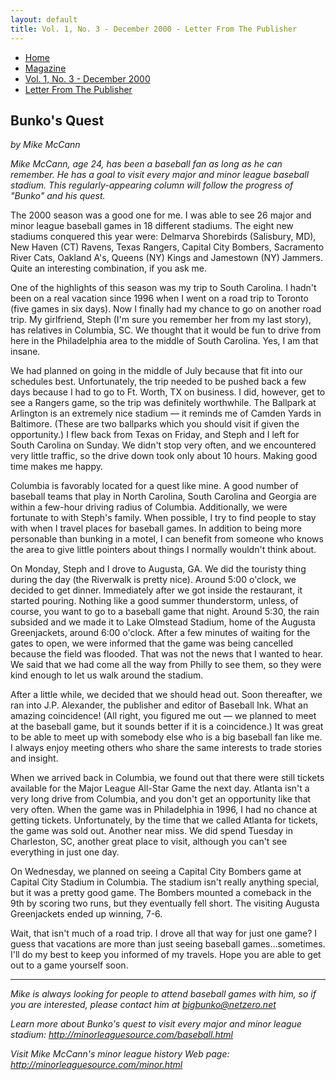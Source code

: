 ```yaml
---
layout: default
title: Vol. 1, No. 3 - December 2000 - Letter From The Publisher
---
```

<nav class="breadcrumb" aria-label="breadcrumbs">
  <ul>
    <li><a href="{{ site.url }}{{ site.baseurl }}/index.html">Home</a></li>
    <li><a href="../magazine-home.html">Magazine</a></li>
    <li><a href="bi_vol_1_no_3_home.html">Vol. 1, No. 3 - December 2000</a></li>
    <li class="is-active"><a href="#" aria-current="page">Letter From The Publisher</a></li>
  </ul>
</nav>

<section class="storycontent">
  <h1>Bunko's Quest</h1>
  <p><em>by Mike McCann</em></p>

  <p>
    <em>Mike McCann, age 24, has been a baseball fan as long as he can remember. He has a goal to visit every major and minor league baseball stadium. This regularly-appearing column will follow the progress of "Bunko" and his quest.</em>
  </p>

  <p>
    The 2000 season was a good one for me.  I was able to see 26 major and minor league baseball games in 18 different stadiums.  The eight new stadiums conquered this year were: Delmarva Shorebirds (Salisbury, MD), New Haven (CT) Ravens, Texas Rangers, Capital City Bombers, Sacramento River Cats, Oakland A's, Queens (NY) Kings and Jamestown (NY) Jammers.  Quite an interesting combination, if you ask me.
  </p>

  <p>
    One of the highlights of this season was my trip to South Carolina.  I hadn't been on a real vacation since 1996 when I went on a road trip to Toronto (five games in six days).  Now I finally had my chance to go on another road trip.  My girlfriend, Steph (I'm sure you remember her from my last story), has relatives in Columbia, SC.  We thought that it would be fun to drive from here in the Philadelphia area to the middle of South Carolina.  Yes, I am that insane.
  </p>

  <p>
    We had planned on going in the middle of July because that fit into our schedules best.  Unfortunately, the trip needed to be pushed back a few days because I had to go to Ft. Worth, TX on business.  I did, however, get to see a Rangers game, so the trip was definitely worthwhile.  The Ballpark at Arlington is an extremely nice stadium &mdash; it reminds me of Camden Yards in Baltimore.  (These are two ballparks which you should visit if given the opportunity.)  I flew back from Texas on Friday, and Steph and I left for South Carolina on Sunday.  We didn't stop very often, and we encountered very little traffic, so the drive down took only about 10 hours.  Making good time makes me happy.
  </p>

  <p>
    Columbia is favorably located for a quest like mine.  A good number of baseball teams that play in North Carolina, South Carolina and Georgia are within a few-hour driving radius of Columbia.  Additionally, we were fortunate to with Steph's family.  When possible, I try to find people to stay with when I travel places for baseball games.  In addition to being more personable than bunking in a motel, I can benefit from someone who knows the area to give little pointers about things I normally wouldn't think about.
  </p>

  <p>
    On Monday, Steph and I drove to Augusta, GA.  We did the touristy thing during the day (the Riverwalk is pretty nice).  Around 5:00 o'clock, we decided to get dinner.  Immediately after we got inside the restaurant, it started pouring.  Nothing like a good summer thunderstorm, unless, of course, you want to go to a baseball game that night.  Around 5:30, the rain subsided and we made it to Lake Olmstead Stadium, home of the Augusta Greenjackets, around 6:00 o'clock.  After a few minutes of waiting for the gates to open, we were informed that the game was being cancelled because the field was flooded.  That was not the news that I wanted to hear.  We said that we had come all the way from Philly to see them, so they were kind enough to let us walk around the stadium.
  </p>

  <p>
    After a little while, we decided that we should head out.  Soon thereafter, we ran into J.P. Alexander, the publisher and editor of Baseball Ink.  What an amazing coincidence!  (All right, you figured me out &mdash; we planned to meet at the baseball game, but it sounds better if it is a coincidence.)  It was great to be able to meet up with somebody else who is a big baseball fan like me.  I always enjoy meeting others who share the same interests to trade stories and insight.
  </p>

  <p>
    When we arrived back in Columbia, we found out that there were still tickets available for the Major League All-Star Game the next day.  Atlanta isn't a very long drive from Columbia, and you don't get an opportunity like that very often.  When the game was in Philadelphia in 1996, I had no chance at getting tickets.  Unfortunately, by the time that we called Atlanta for tickets, the game was sold out.  Another near miss.  We did spend Tuesday in Charleston, SC, another great place to visit, although you can't see everything in just one day.
  </p>

  <p>
    On Wednesday, we planned on seeing a Capital City Bombers game at Capital City Stadium in Columbia.  The stadium isn't really anything special, but it was a pretty good game.  The Bombers mounted a comeback in the 9th by scoring two runs, but they eventually fell short.  The visiting Augusta Greenjackets ended up winning, 7-6.
  </p>

  <p>
    Wait, that isn't much of a road trip.  I drove all that way for just one game?  I guess that vacations are more than just seeing baseball games...sometimes.  I'll do my best to keep you informed of my travels.  Hope you are able to get out to a game yourself soon.
  </p>

  <hr />

  <p>
    <em>Mike is always looking for people to attend baseball games with him, so if you are interested, please contact him at <a href="mailto:bigbunko@netzero.net">bigbunko@netzero.net</a></em>
  </p>

  <p>
    <em>Learn more about Bunko's quest to visit every major and minor league stadium: <a href="http://minorleaguesource.com/baseball.html" TARGET="_top">http://minorleaguesource.com/baseball.html</a></em>
  </p>

  <p>
    <em>Visit Mike McCann's minor league history Web page: <a href="http://minorleaguesource.com/minor.html" TARGET="_top">http://minorleaguesource.com/minor.html</a></em>
  </p>

</section>

